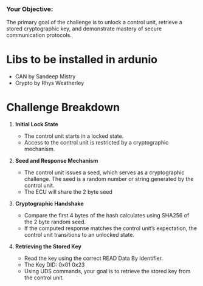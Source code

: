 
### **Your Objective**: 
The primary goal of the challenge is to unlock a control unit, retrieve a stored cryptographic key, and demonstrate mastery of secure communication protocols.

# Libs to be installed in ardunio 
- CAN by Sandeep Mistry
- Crypto by Rhys Weatherley

# Challenge Breakdown

1. **Initial Lock State**
   - The control unit starts in a locked state.
   - Access to the control unit is restricted by a cryptographic mechanism.

2. **Seed and Response Mechanism**
   - The control unit issues a seed, which serves as a cryptographic challenge. The seed is a random number or string generated by the control unit.
   - The ECU will share the 2 byte seed

3. **Cryptographic Handshake**
   - Compare the first 4 bytes of the hash calculates using SHA256 of the 2 byte random seed.
   - If the computed response matches the control unit’s expectation, the control unit transitions to an unlocked state.

4. **Retrieving the Stored Key**
   - Read the key using the correct READ Data By Identifier. 
   - The Key DID: 0x01 0x23
   - Using UDS commands, your goal is to retrieve the stored key from the control unit.
   
